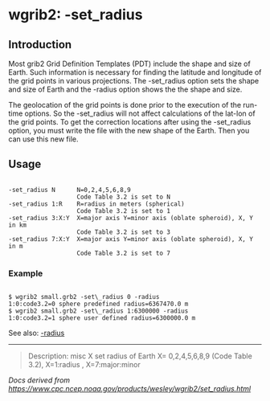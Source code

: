 # wgrib2: -set_radius

## Introduction

Most grib2 Grid Definition Templates (PDT) include the
shape and size of Earth. Such information is
necessary for finding the latitude and longitude of
the grid points in various projections. The
-set_radius option sets the
shape and size of Earth and the -radius option
shows the the shape and size.

The geolocation of the grid points is done prior to the execution of
the run-time options. So the
-set_radius will not affect calculations of
the lat-lon of the grid points. To get the correction locations
after using the
-set_radius option, you must write the file
with the new shape of the Earth. Then you can use this new file.

## Usage

```

-set_radius N      N=0,2,4,5,6,8,9
                   Code Table 3.2 is set to N
-set_radius 1:R    R=radius in meters (spherical)
                   Code Table 3.2 is set to 1
-set_radius 3:X:Y  X=major axis Y=minor axis (oblate spheroid), X, Y in km
                   Code Table 3.2 is set to 3
-set_radius 7:X:Y  X=major axis Y=minor axis (oblate spheroid), X, Y in m
                   Code Table 3.2 is set to 7

```

### Example

```

$ wgrib2 small.grb2 -set\_radius 0 -radius
1:0:code3.2=0 sphere predefined radius=6367470.0 m
$ wgrib2 small.grb2 -set\_radius 1:6300000 -radius
1:0:code3.2=1 sphere user defined radius=6300000.0 m

```

See also:
[-radius](./radius.html)

---

> Description: misc X set radius of Earth X= 0,2,4,5,6,8,9 (Code Table 3.2), X=1:radius , X=7:major:minor

_Docs derived from <https://www.cpc.ncep.noaa.gov/products/wesley/wgrib2/set_radius.html>_
